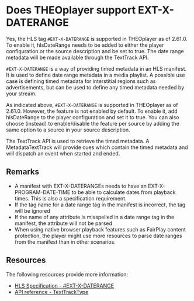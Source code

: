 # Does THEOplayer support EXT-X-DATERANGE

Yes, the HLS tag `#EXT-X-DATERANGE` is supported in THEOplayer as of 2.61.0. To enable it, hlsDateRange needs to be added to either the player configuration or the source description and be set to true. The date range metadata will be made available through the TextTrack API.

`#EXT-X-DATERANGE` is a way of providing timed metadata in an HLS manifest. It is used to define date range metadata in a media playlist. A possible use case is defining timed metadata for interstitial regions such as advertisements, but can be used to define any timed metadata needed by your stream.

As indicated above, `#EXT-X-DATERANGE` is supported in THEOplayer as of 2.61.0. However, the feature is not enabled by default. To enable it, add hlsDateRange to the player configuration and set it to true. You can also choose (instead) to enable/disable the feature per source by adding the same option to a source in your source description.

The TextTrack API is used to retrieve the timed metadata. A MetadataTextTrack will provide cues which contain the timed metadata and will dispatch an event when started and ended.

## Remarks

- A manifest with EXT-X-DATERANGEs needs to have an EXT-X-PROGRAM-DATE-TIME to be able to calculate dates from playback times. This is also a specification requirement.
- If the tag name for a date range tag in the manifest is incorrect, the tag will be ignored
- If the name of any attribute is misspelled in a date range tag in the manifest, the attribute will not be parsed
- When using native browser playback features such as FairPlay content protection, the player might use more resources to parse date ranges from the manifest than in other scenarios.

## Resources

The following resources provide more information:

- [HLS Specification - #EXT-X-DATERANGE](https://tools.ietf.org/html/draft-pantos-hls-rfc8216bis-04#section-4.4.2.7)
- [API reference - TextTrackType](https://docs.theoplayer.com/api-reference/web/theoplayer.texttracktype.md)
